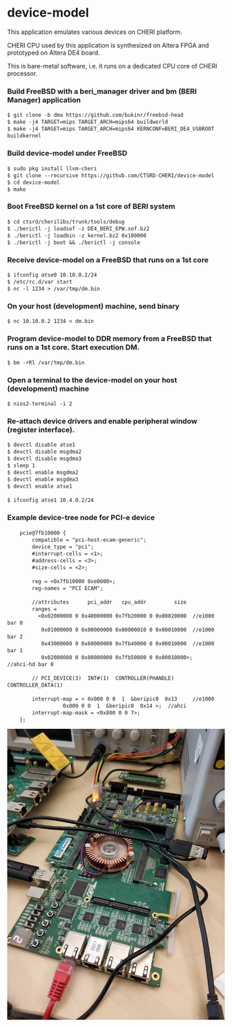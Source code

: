 # device-model

This application emulates various devices on CHERI platform.

CHERI CPU used by this application is synthesized on Altera FPGA and prototyped on Altera DE4 board.

This is bare-metal software, i.e. it runs on a dedicated CPU core of CHERI processor.

### Build FreeBSD with a beri_manager driver and bm (BERI Manager) application

    $ git clone -b dma https://github.com/bukinr/freebsd-head
    $ make -j4 TARGET=mips TARGET_ARCH=mips64 buildworld
    $ make -j4 TARGET=mips TARGET_ARCH=mips64 KERNCONF=BERI_DE4_USBROOT buildkernel

### Build device-model under FreeBSD

    $ sudo pkg install llvm-cheri
    $ git clone --recursive https://github.com/CTSRD-CHERI/device-model
    $ cd device-model
    $ make

### Boot FreeBSD kernel on a 1st core of BERI system

    $ cd ctsrd/cherilibs/trunk/tools/debug
    $ ./berictl -j loadsof -z DE4_BERI_EPW.sof.bz2
    $ ./berictl -j loadbin -z kernel.bz2 0x100000
    $ ./berictl -j boot && ./berictl -j console

### Receive device-model on a FreeBSD that runs on a 1st core

    $ ifconfig atse0 10.10.0.2/24
    $ /etc/rc.d/var start
    $ nc -l 1234 > /var/tmp/dm.bin

### On your host (development) machine, send binary

    $ nc 10.10.0.2 1234 < dm.bin

### Program device-model to DDR memory from a FreeBSD that runs on a 1st core. Start execution DM.

    $ bm -rRl /var/tmp/dm.bin

### Open a terminal to the device-model on your host (development) machine

    $ nios2-terminal -i 2

### Re-attach device drivers and enable peripheral window (register interface).

    $ devctl disable atse1
    $ devctl disable msgdma2
    $ devctl disable msgdma3
    $ sleep 1
    $ devctl enable msgdma2
    $ devctl enable msgdma3
    $ devctl enable atse1

    $ ifconfig atse1 10.4.0.2/24

### Example device-tree node for PCI-e device
```
	pcie@7fb10000 {
		compatible = "pci-host-ecam-generic";
		device_type = "pci";
		#interrupt-cells = <1>;
		#address-cells = <3>;
		#size-cells = <2>;

		reg = <0x7fb10000 0xe0000>;
		reg-names = "PCI ECAM";

		//attributes      pci_addr   cpu_addr         size
		ranges =
		  <0x02000000 0 0x40000000 0x7fb20000 0 0x00020000	//e1000 bar 0
		   0x01000000 0 0x00000000 0x00000010 0 0x00010000	//e1000 bar 2
		   0x43000000 0 0x60000000 0x7fb40000 0 0x00010000	//e1000 bar 1
		   0x02000000 0 0x80000000 0x7fb50000 0 0x00010000>;	//ahci-hd bar 0

		// PCI_DEVICE(3)  INT#(1)  CONTROLLER(PHANDLE)  CONTROLLER_DATA(1)

		interrupt-map = < 0x000 0 0  1  &beripic0  0x13 	//e1000
				  0x800 0 0  1  &beripic0  0x14 >; 	//ahci
		interrupt-map-mask = <0x800 0 0 7>;
	};
```

![alt text](https://raw.githubusercontent.com/CTSRD-CHERI/device-model/master/images/de4.jpg)
